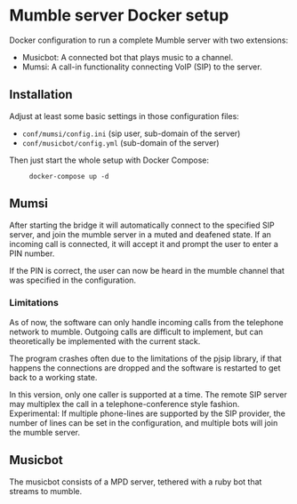# Mumble server Docker setup

Docker configuration to run a complete Mumble server with two extensions:

* Musicbot: A connected bot that plays music to a channel.
* Mumsi: A call-in functionality connecting VoIP (SIP) to the server.

## Installation

Adjust at least some basic settings in those configuration files:

* `conf/mumsi/config.ini` (sip user, sub-domain of the server)
* `conf/musicbot/config.yml` (sub-domain of the server)

Then just start the whole setup with Docker Compose:

```
     docker-compose up -d
```

## Mumsi

After starting the bridge it will automatically connect to the specified SIP
server, and join the mumble server in a muted and deafened state.
If an incoming call is connected, it will accept it and prompt the user to
enter a PIN number.

If the PIN is correct, the user can now be heard in the mumble channel
that was specified in the configuration.

### Limitations
As of now, the software can only handle incoming calls from the telephone
network to mumble. Outgoing calls are difficult to implement, but can
theoretically be implemented with the current stack.

The program crashes often due to the limitations of the pjsip library, if
that happens the connections are dropped and the software is restarted to
get back to a working state.

In this version, only one caller is supported at a time. The remote SIP
server may multiplex the call in a telephone-conference style fashion.
Experimental: If multiple phone-lines are supported by the SIP provider, the
number of lines can be set in the configuration, and multiple bots will join
the mumble server.

## Musicbot

The musicbot consists of a MPD server, tethered with a ruby bot that streams
to mumble.
